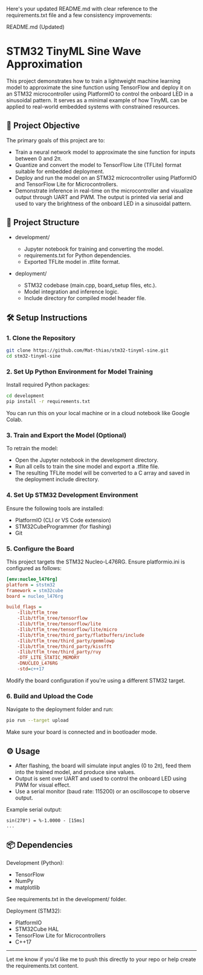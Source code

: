 Here's your updated README.md with clear reference to the requirements.txt file and a few consistency improvements:

README.md (Updated)

# STM32 TinyML Sine Wave Approximation

This project demonstrates how to train a lightweight machine learning model to approximate the sine function using TensorFlow and deploy it on an STM32 microcontroller using PlatformIO to control the onboard LED in a sinusoidal pattern. It serves as a minimal example of how TinyML can be applied to real-world embedded systems with constrained resources.

## 🚀 Project Objective

The primary goals of this project are to:

* Train a neural network model to approximate the sine function for inputs between 0 and 2π.
* Quantize and convert the model to TensorFlow Lite (TFLite) format suitable for embedded deployment.
* Deploy and run the model on an STM32 microcontroller using PlatformIO and TensorFlow Lite for Microcontrollers.
* Demonstrate inference in real-time on the microcontroller and visualize output through UART and PWM. The output is printed via serial and used to vary the brightness of the onboard LED in a sinusoidal pattern.

## 📁 Project Structure

* development/

  * Jupyter notebook for training and converting the model.
  * requirements.txt for Python dependencies.
  * Exported TFLite model in .tflite format.
* deployment/

  * STM32 codebase (main.cpp, board\_setup files, etc.).
  * Model integration and inference logic.
  * Include directory for compiled model header file.

## 🛠️ Setup Instructions

### 1. Clone the Repository

```bash
git clone https://github.com/Mat-thias/stm32-tinyml-sine.git
cd stm32-tinyml-sine
```

### 2. Set Up Python Environment for Model Training

Install required Python packages:

```bash
cd development
pip install -r requirements.txt
```

You can run this on your local machine or in a cloud notebook like Google Colab.

### 3. Train and Export the Model (Optional)

To retrain the model:

* Open the Jupyter notebook in the development directory.
* Run all cells to train the sine model and export a .tflite file.
* The resulting TFLite model will be converted to a C array and saved in the deployment include directory.

### 4. Set Up STM32 Development Environment

Ensure the following tools are installed:

* PlatformIO (CLI or VS Code extension)
* STM32CubeProgrammer (for flashing)
* Git

### 5. Configure the Board

This project targets the STM32 Nucleo-L476RG. Ensure platformio.ini is configured as follows:

```ini
[env:nucleo_l476rg]
platform = ststm32
framework = stm32cube
board = nucleo_l476rg

build_flags =
    -Ilib/tflm_tree
    -Ilib/tflm_tree/tensorflow
    -Ilib/tflm_tree/tensorflow/lite
    -Ilib/tflm_tree/tensorflow/lite/micro
    -Ilib/tflm_tree/third_party/flatbuffers/include
    -Ilib/tflm_tree/third_party/gemmlowp
    -Ilib/tflm_tree/third_party/kissfft
    -Ilib/tflm_tree/third_party/ruy
    -DTF_LITE_STATIC_MEMORY
    -DNUCLEO_L476RG
    -std=c++17
```

Modify the board configuration if you're using a different STM32 target.

### 6. Build and Upload the Code

Navigate to the deployment folder and run:

```bash
pio run --target upload
```

Make sure your board is connected and in bootloader mode.

## ⚙️ Usage

* After flashing, the board will simulate input angles (0 to 2π), feed them into the trained model, and produce sine values.
* Output is sent over UART and used to control the onboard LED using PWM for visual effect.
* Use a serial monitor (baud rate: 115200) or an oscilloscope to observe output.

Example serial output:

```text
sin(270°) = %-1.0000 - [15ms]
...
```

## 📦 Dependencies

Development (Python):

* TensorFlow
* NumPy
* matplotlib

See requirements.txt in the development/ folder.

Deployment (STM32):

* PlatformIO
* STM32Cube HAL
* TensorFlow Lite for Microcontrollers
* C++17

---

Let me know if you'd like me to push this directly to your repo or help create the requirements.txt content.
